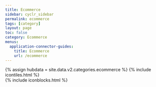 ```yaml
---
title: Ecommerce
sidebar: cyclr_sidebar
permalink: ecommerce
tags: [category]
layout: page
toc: false
category: Ecommerce
menus:
  application-connector-guides:
    title: Ecommerce
    url: /ecommerce
---
```

{% assign hubdata = site.data.v2.categories.ecommerce %}
{% include icontiles.html %}	
{% include iconblocks.html %}	